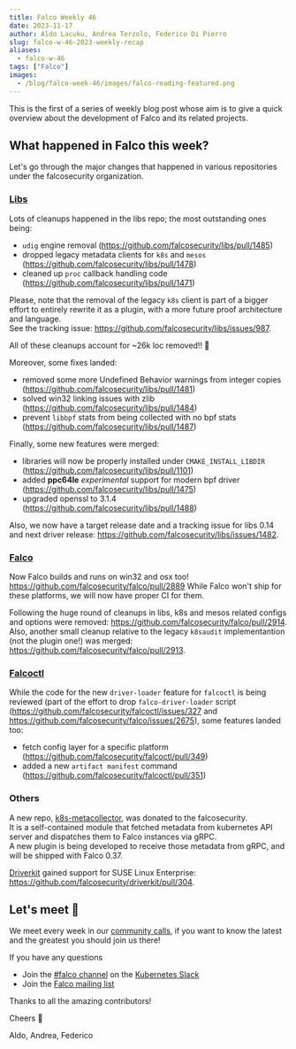 ```yaml
---
title: Falco Weekly 46
date: 2023-11-17
author: Aldo Lacuku, Andrea Terzolo, Federico Di Pierro
slug: falco-w-46-2023-weekly-recap
aliases:
  - falco-w-46
tags: ["Falco"]
images:
  - /blog/falco-week-46/images/falco-reading-featured.png
---
```


This is the first of a series of weekly blog post whose aim is to give a quick overview about the development of Falco and its related projects.  

## What happened in Falco this week?

Let's go through the major changes that happened in various repositories under the falcosecurity organization.  

### [Libs](https://github.com/falcosecurity/libs)

Lots of cleanups happened in the libs repo; the most outstanding ones being:  
* `udig` engine removal (https://github.com/falcosecurity/libs/pull/1485)
* dropped legacy metadata clients for `k8s` and `mesos` (https://github.com/falcosecurity/libs/pull/1478)
* cleaned up `proc` callback handling code (https://github.com/falcosecurity/libs/pull/1471)

Please, note that the removal of the legacy `k8s` client is part of a bigger effort to entirely rewrite it as a plugin, with a more future proof architecture and language.  
See the tracking issue: https://github.com/falcosecurity/libs/issues/987.

All of these cleanups account for ~26k loc removed!! :rocket:

Moreover, some fixes landed:
* removed some more Undefined Behavior warnings from integer copies (https://github.com/falcosecurity/libs/pull/1481)
* solved win32 linking issues with zlib (https://github.com/falcosecurity/libs/pull/1484)
* prevent `libbpf` stats from being collected with no bpf stats (https://github.com/falcosecurity/libs/pull/1487)

Finally, some new features were merged:
* libraries will now be properly installed under `CMAKE_INSTALL_LIBDIR` (https://github.com/falcosecurity/libs/pull/1101)
* added **ppc64le** _experimental_ support for modern bpf driver (https://github.com/falcosecurity/libs/pull/1475)
* upgraded openssl to 3.1.4 (https://github.com/falcosecurity/libs/pull/1488)

Also, we now have a target release date and a tracking issue for libs 0.14 and next driver release: https://github.com/falcosecurity/libs/issues/1482.

### [Falco](https://github.com/falcosecurity/falco)

Now Falco builds and runs on win32 and osx too! https://github.com/falcosecurity/falco/pull/2889
While Falco won't ship for these platforms, we will now have proper CI for them.  

Following the huge round of cleanups in libs, k8s and mesos related configs and options were removed: https://github.com/falcosecurity/falco/pull/2914.
Also, another small cleanup relative to the legacy `k8saudit` implementantion (not the plugin one!) was merged: https://github.com/falcosecurity/falco/pull/2913.

### [Falcoctl](https://github.com/falcosecurity/falcoctl)

While the code for the new `driver-loader` feature for `falcoctl` is being reviewed (part of the effort to drop `falco-driver-loader` script (https://github.com/falcosecurity/falcoctl/issues/327 and https://github.com/falcosecurity/falco/issues/2675), some features landed too:  
* fetch config layer for a specific platform (https://github.com/falcosecurity/falcoctl/pull/349)
* added a new `artifact manifest` command (https://github.com/falcosecurity/falcoctl/pull/351)

### Others

A new repo, [k8s-metacollector](https://github.com/falcosecurity/k8s-metacollector), was donated to the falcosecurity.  
It is a self-contained module that fetched metadata from kubernetes API server and dispatches them to Falco instances via gRPC.  
A new plugin is being developed to receive those metadata from gRPC, and will be shipped with Falco 0.37.

[Driverkit](https://github.com/falcosecurity/driverkit) gained support for SUSE Linux Enterprise: https://github.com/falcosecurity/driverkit/pull/304.

## Let's meet 🤝

We meet every week in our [community calls](https://github.com/falcosecurity/community),
if you want to know the latest and the greatest you should join us there!

If you have any questions

* Join the [#falco channel](https://kubernetes.slack.com/messages/falco) on the [Kubernetes Slack](https://slack.k8s.io)
* Join the [Falco mailing list](https://lists.cncf.io/g/cncf-falco-dev)

Thanks to all the amazing contributors!

Cheers 🎊

Aldo, Andrea, Federico
